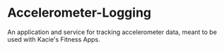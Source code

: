 Accelerometer-Logging
=====================

An application and service for tracking accelerometer data, meant to be used with Kacie's Fitness Apps.
